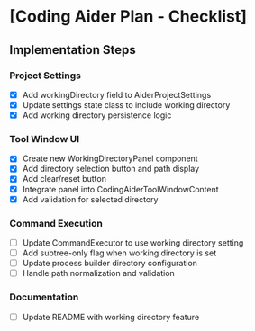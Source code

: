 # [Coding Aider Plan - Checklist]

## Implementation Steps

### Project Settings
- [x] Add workingDirectory field to AiderProjectSettings
- [x] Update settings state class to include working directory
- [x] Add working directory persistence logic

### Tool Window UI
- [x] Create new WorkingDirectoryPanel component
- [x] Add directory selection button and path display
- [x] Add clear/reset button
- [x] Integrate panel into CodingAiderToolWindowContent
- [x] Add validation for selected directory

### Command Execution
- [ ] Update CommandExecutor to use working directory setting
- [ ] Add subtree-only flag when working directory is set
- [ ] Update process builder directory configuration
- [ ] Handle path normalization and validation

### Documentation
- [ ] Update README with working directory feature

